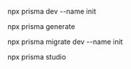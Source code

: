 npx prisma dev --name init

npx prisma generate

npx prisma migrate dev --name init

npx prisma studio